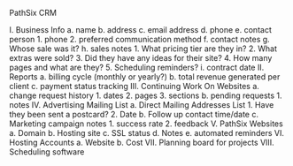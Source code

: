 PathSix CRM

I. Business Info
a. name
b. address
c. email address
d. phone
e. contact person 1. phone 2. preferred communication method
f. contact notes
g. Whose sale was it?
h. sales notes 1. What pricing tier are they in? 2. What extras were sold? 3. Did they have any ideas for their site? 4. How many pages and what are they? 5. Scheduling reminders?
i. contract date
II. Reports
a. billing cycle (monthly or yearly?)
b. total revenue generated per client
c. payment status tracking
III. Continuing Work On Websites
a. change request history 1. dates 2. pages 3. sections
b. pending requests 1. notes
IV. Advertising Mailing List
a. Direct Mailing Addresses List 1. Have they been sent a postcard? 2. Date
b. Follow up contact time/date
c. Marketing campaign notes 1. success rate 2. feedback
V. PathSix Websites
a. Domain
b. Hosting site
c. SSL status
d. Notes
e. automated reminders
VI. Hosting Accounts
a. Website
b. Cost
VII. Planning board for projects
VIII. Scheduling software
